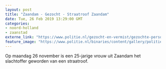 ```yaml
---
layout: post
title: "Zaandam - Gezocht - Straatroof Zaandam"
date: Tue, 26 Feb 2019 13:29:00 GMT
categories: 
- noord-holland 
- zaanstad 
externe_link: "https://www.politie.nl/gezocht-en-vermist/gezochte-personen/2019/februari/04-straatroof-zaandam.html"
feature_image: "https://www.politie.nl/binaries/content/gallery/politie/gezocht/verdachten/2019/februari/04-nh/2018227975-straatroof-zaandam-2.jpg"
---
```


Op maandag 26 november is een 25-jarige vrouw uit Zaandam het slachtoffer geworden van een straatroof.
